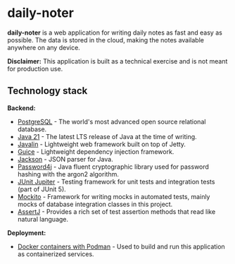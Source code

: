 # daily-noter

**daily-noter** is a web application for writing daily notes as fast and easy as possible.
The data is stored in the cloud, making the notes available anywhere on any device.

**Disclaimer:** This application is built as a technical exercise and is not meant for production use.

## Technology stack

**Backend:**
* [PostgreSQL](https://www.postgresql.org/) - The world's most advanced open source relational database.
* [Java 21](https://dev.java/) - The latest LTS release of Java at the time of writing.
* [Javalin](https://javalin.io/) - Lightweight web framework built on top of Jetty.
* [Guice](https://github.com/google/guice) - Lightweight dependency injection framework.
* [Jackson](https://github.com/FasterXML/jackson) - JSON parser for Java.
* [Password4j](https://password4j.com/) -  Java fluent cryptographic library used for password hashing with the argon2 algorithm.
* [JUnit Jupiter](https://junit.org/junit5/) - Testing framework for unit tests and integration tests (part of JUnit 5).
* [Mockito](https://site.mockito.org/) - Framework for writing mocks in automated tests, mainly mocks of database integration classes in this project.
* [AssertJ](https://github.com/assertj/assertj) - Provides a rich set of test assertion methods that read like natural language.

**Deployment:**
* [Docker containers with Podman](https://podman.io/) - Used to build and run this application as containerized services.
